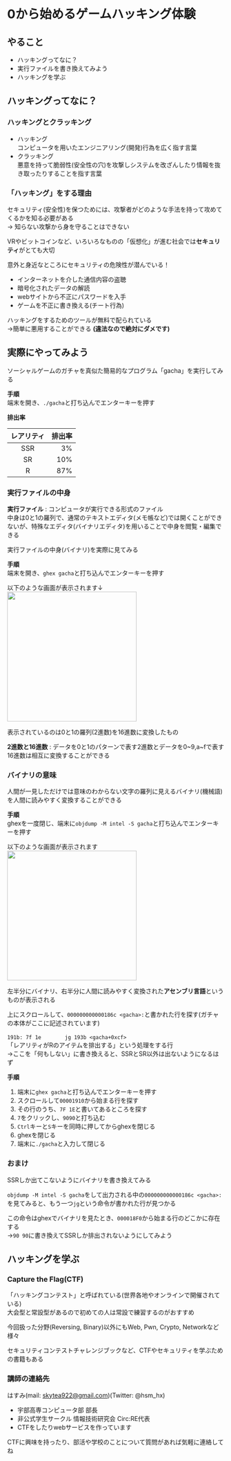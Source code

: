 # 0から始めるゲームハッキング体験

## やること

- ハッキングってなに？
- 実行ファイルを書き換えてみよう
- ハッキングを学ぶ

## ハッキングってなに？

### ハッキングとクラッキング

- ハッキング<br>
  コンピュータを用いたエンジニアリング(開発)行為を広く指す言葉
- クラッキング<br>
  悪意を持って脆弱性(安全性の穴)を攻撃しシステムを改ざんしたり情報を抜き取ったりすることを指す言葉

### 「ハッキング」をする理由

セキュリティ(安全性)を保つためには、攻撃者がどのような手法を持って攻めてくるかを知る必要がある<br>
→ 知らない攻撃から身を守ることはできない

VRやビットコインなど、いろいろなものの「仮想化」が進む社会では**セキュリティ**がとても大切

意外と身近なところにセキュリティの危険性が潜んでいる！<br>

- インターネットを介した通信内容の盗聴
- 暗号化されたデータの解読
- webサイトから不正にパスワードを入手
- ゲームを不正に書き換える(チート行為)

ハッキングをするためのツールが無料で配られている<br>
→簡単に悪用することができる **(違法なので絶対にダメです)**

## 実際にやってみよう

ソーシャルゲームのガチャを真似た簡易的なプログラム「gacha」を実行してみる

**手順**<br>
端末を開き、`./gacha`と打ち込んでエンターキーを押す

**排出率**<br>

| レアリティ | 排出率 |
| :-------: | ---: |
| SSR       | 3%   |
| SR        | 10%  |
| R         | 87%  |

### 実行ファイルの中身

**実行ファイル** : コンピュータが実行できる形式のファイル<br>
中身は0と1の羅列で、通常のテキストエディタ(メモ帳など)では開くことができないが、特殊なエディタ(バイナリエディタ)を用いることで中身を閲覧・編集できる

実行ファイルの中身(バイナリ)を実際に見てみる

**手順**<br>
端末を開き、`ghex gacha`と打ち込んでエンターキーを押す

以下のような画面が表示されます↓<br>
<img src="../../../Pictures/binary01.png" width="300">

表示されているのは0と1の羅列(2進数)を16進数に変換したもの

**2進数と16進数** : データを0と1のパターンで表す2進数とデータを0~9,a~fで表す16進数は相互に変換することができる

### バイナリの意味

人間が一見しただけでは意味のわからない文字の羅列に見えるバイナリ(機械語)を人間に読みやすく変換することができる

**手順**<br>
ghexを一度閉じ、端末に`objdump -M intel -S gacha`と打ち込んでエンターキーを押す

以下のような画面が表示されます<br>
<img src="../../../Pictures/binary02.png" width="300">

左半分にバイナリ、右半分に人間に読みやすく変換された**アセンブリ言語**というものが表示される

上にスクロールして、`000000000000186c <gacha>:`と書かれた行を探す(ガチャの本体がここに記述されています)

`191b: 7f 1e　　　　 jg 193b <gacha+0xcf>`<br>
「レアリティがRのアイテムを排出する」という処理をする行<br>
→ここを「何もしない」に書き換えると、SSRとSR以外は出ないようになるはず

**手順**<br>
1. 端末に`ghex gacha`と打ち込んでエンターキーを押す
2. スクロールして`00001910`から始まる行を探す
3. その行のうち、`7F 1E`と書いてあるところを探す
4. `7`をクリックし、`9090`と打ち込む
5. `Ctrl`キーと`S`キーを同時に押してからghexを閉じる
6. ghexを閉じる
7. 端末に`./gacha`と入力して閉じる

### おまけ

SSRしか出てこないようにバイナリを書き換えてみる

`objdump -M intel -S gacha`をして出力される中の`000000000000186c <gacha>:`を見てみると、もう一つ`jg`という命令が書かれた行が見つかる

この命令はghexでバイナリを見たとき、`000018F0`から始まる行のどこかに存在する<br>
→`90 90`に書き換えてSSRしか排出されないようにしてみよう

## ハッキングを学ぶ

### Capture the Flag(CTF)

「ハッキングコンテスト」と呼ばれている(世界各地やオンラインで開催されている)<br>
大会型と常設型があるので初めての人は常設で練習するのがおすすめ

今回扱った分野(Reversing, Binary)以外にもWeb, Pwn, Crypto, Networkなど様々

セキュリティコンテストチャレンジブックなど、CTFやセキュリティを学ぶための書籍もある

### 講師の連絡先

はすみ(mail: skytea922@gmail.com)(Twitter: @hsm_hx)<br>
- 宇部高専コンピュータ部 部長
- 非公式学生サークル 情報技術研究会 Circ:RE代表
- CTFをしたりwebサービスを作っています

CTFに興味を持ったり、部活や学校のことについて質問があれば気軽に連絡してね
